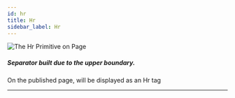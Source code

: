 ```yaml
---
id: hr
title: Hr
sidebar_label: Hr
---
```


![The Hr Primitive on Page](/scr/primitives-hr.png)

##### Separator built due to the upper boundary.

On the published page, will be displayed as an Hr tag

---
